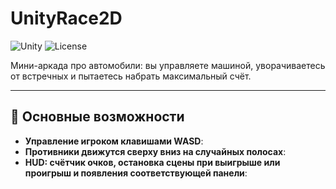 # UnityRace2D

![Unity](https://img.shields.io/badge/Unity-2020.3%2B-blue)
![License](https://img.shields.io/badge/License-MIT-green)

Мини-аркада про автомобили: вы управляете машиной, уворачиваетесь от встречных и пытаетесь набрать максимальный счёт.  

---

## 🎯 Основные возможности

- **Управление игроком клавишами WASD**:
- **Противники движутся сверху вниз на случайных полосах**:
- **HUD: счётчик очков, остановка сцены при выигрыше или проигрыш и появления соответствующей панели**:
